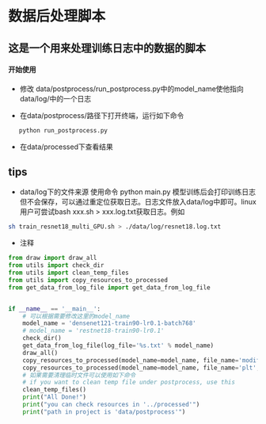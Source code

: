 # 数据后处理脚本
## 这是一个用来处理训练日志中的数据的脚本
#### 开始使用
 - 修改 data/postprocess/run_postprocess.py中的model_name使他指向data/log/中的一个日志

 - 在data/postprocess/路径下打开终端，运行如下命令

```bash
   python run_postprocess.py
```

 -  在data/processed下查看结果

## tips
 - data/log下的文件来源
    使用命令 python main.py 模型训练后会打印训练日志但不会保存，可以通过重定位获取日志。日志文件放入data/log中即可。linux用户可尝试bash xxx.sh > xxx.log.txt获取日志。例如

```bash
sh train_resnet18_multi_GPU.sh > ./data/log/resnet18.log.txt
```

 - 注释

```python
from draw import draw_all
from utils import check_dir
from utils import clean_temp_files
from utils import copy_resources_to_processed
from get_data_from_log_file import get_data_from_log_file


if __name__ == '__main__':
    # 可以根据需要修改这里的model_name
    model_name = 'densenet121-train90-lr0.1-batch768'
    # model_name = 'restnet18-train90-lr0.1'
    check_dir()
    get_data_from_log_file(log_file='%s.txt' % model_name)
    draw_all()
    copy_resources_to_processed(model_name=model_name, file_name='modified', replace=True)
    copy_resources_to_processed(model_name=model_name, file_name='plt', replace=True)
    # 如果需要清理临时文件可以使用如下命令
    # if you want to clean temp file under postprocess, use this
    clean_temp_files()
    print("All Done!")
    print("you can check resources in '../processed'")
    print("path in project is 'data/postprocess'")


```



